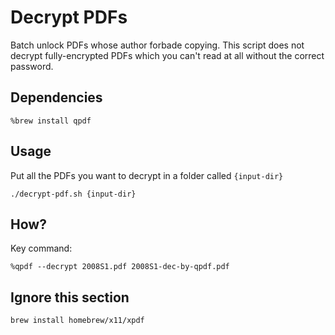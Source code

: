 # Decrypt PDFs

Batch unlock PDFs whose author forbade copying.
This script does not decrypt fully-encrypted PDFs which you can't read at all without the correct password.

## Dependencies

```
%brew install qpdf
```

## Usage

Put all the PDFs you want to decrypt in a folder called `{input-dir}`

```
./decrypt-pdf.sh {input-dir}
```

## How?

Key command:

```
%qpdf --decrypt 2008S1.pdf 2008S1-dec-by-qpdf.pdf
```

## Ignore this section

```
brew install homebrew/x11/xpdf
```

